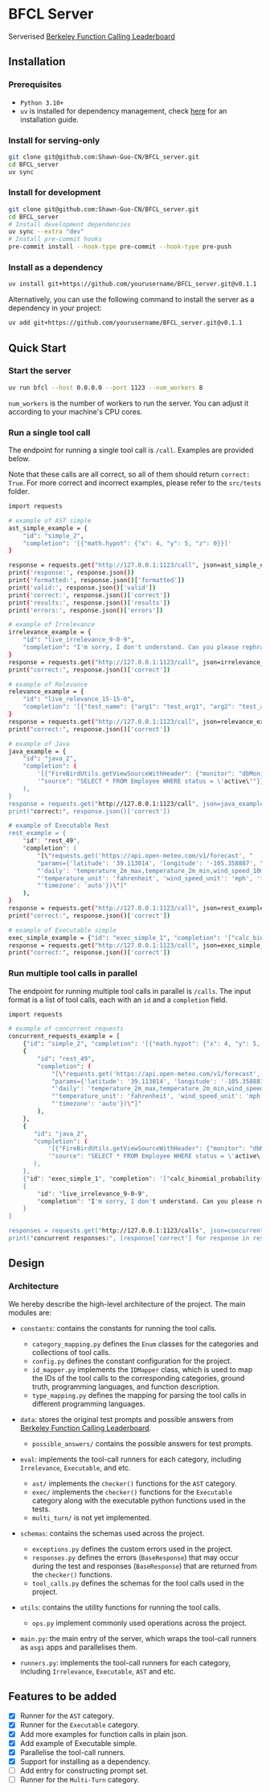 # BFCL Server

Serverised [Berkeley Function Calling Leaderboard](https://github.com/ShishirPatil/gorilla/tree/main/berkeley-function-call-leaderboard)


## Installation

### Prerequisites

- `Python 3.10+`
- `uv` is installed for dependency management, check [here](https://docs.astral.sh/uv/getting-started/installation/) for an installation guide.

### Install for serving-only

```bash
git clone git@github.com:Shawn-Guo-CN/BFCL_server.git
cd BFCL_server
uv sync
```

### Install for development

```bash
git clone git@github.com:Shawn-Guo-CN/BFCL_server.git
cd BFCL_server
# Install development dependencies
uv sync --extra "dev"
# Install pre-commit hooks
pre-commit install --hook-type pre-commit --hook-type pre-push
```

### Install as a dependency

```bash
uv install git+https://github.com/yourusername/BFCL_server.git@v0.1.1
```

Alternatively, you can use the following command to install the server as a dependency in your project:

```bash
uv add git+https://github.com/yourusername/BFCL_server.git@v0.1.1
```


## Quick Start

### Start the server

```bash
uv run bfcl --host 0.0.0.0 --port 1123 --num_workers 8
```

`num_workers` is the number of workers to run the server. You can adjust it according to your machine's CPU cores.

### Run a single tool call

The endpoint for running a single tool call is `/call`.
Examples are provided below.

Note that these calls are all correct, so all of them should return `correct: True`.
For more correct and incorrect examples, please refer to the `src/tests` folder.

```bash
import requests

# example of AST simple
ast_simple_example = {
    "id": "simple_2",
    "completion": '[{"math.hypot": {"x": 4, "y": 5, "z": 0}}]'
}

response = requests.get("http://127.0.0.1:1123/call", json=ast_simple_example)
print('response:', response.json())
print('formatted:', response.json()['formatted'])
print('valid:', response.json()['valid'])
print('correct:', response.json()['correct'])
print('results:', response.json()['results'])
print('errors:', response.json()['errors'])

# example of Irrelevance
irrelevance_example = {
    "id": "live_irrelevance_9-0-9",
    "completion": "I'm sorry, I don't understand. Can you please rephrase your question?"
}
response = requests.get("http://127.0.0.1:1123/call", json=irrelevance_example)
print("correct:", response.json()['correct'])

# example of Relevance
relevance_example = {
    "id": "live_relevance_15-15-0",
    "completion": '[{"test_name": {"arg1": "test_arg1", "arg2": "test_arg2"}}]',
}
response = requests.get("http://127.0.0.1:1123/call", json=relevance_example)
print("correct:", response.json()['correct'])

# example of Java
java_example = {
    "id": "java_2",
    "completion": (
        '[{"FireBirdUtils.getViewSourceWithHeader": {"monitor": "dbMonitor", "view": "EmployeeView", '
        '"source": "SELECT * FROM Employee WHERE status = \'active\'"}}]'
    ),
}
response = requests.get("http://127.0.0.1:1123/call", json=java_example)
print("correct:", response.json()['correct'])

# example of Executable Rest
rest_example = {
    "id": "rest_49",
    "completion": (
        "[\"requests.get('https://api.open-meteo.com/v1/forecast', "
        "params={'latitude': '39.113014', 'longitude': '-105.358887', "
        "'daily': 'temperature_2m_max,temperature_2m_min,wind_speed_10m_max,precipitation_sum',"
        "'temperature_unit': 'fahrenheit', 'wind_speed_unit': 'mph', 'forecast_days': 10, "
        "'timezone': 'auto'})\"]"
    ),
}
response = requests.get("http://127.0.0.1:1123/call", json=rest_example)
print("correct:", response.json()['correct'])

# example of Executable simple
exec_simple_example = {"id": "exec_simple_1", "completion": '["calc_binomial_probability(n=30, k=15, p=0.5)"]'}
response = requests.get("http://127.0.0.1:1123/call", json=exec_simple_example)
print("correct:", response.json()['correct'])
```

### Run multiple tool calls in parallel

The endpoint for running multiple tool calls in parallel is `/calls`.
The input format is a list of tool calls, each with an `id` and a `completion` field.

```bash
import requests

# example of concurrent requests
concurrent_requests_example = [
    {"id": "simple_2", "completion": '[{"math.hypot": {"x": 4, "y": 5, "z": 0}}]'},
    {
        "id": "rest_49",
        "completion": (
            "[\"requests.get('https://api.open-meteo.com/v1/forecast', "
            "params={'latitude': '39.113014', 'longitude': '-105.358887', "
            "'daily': 'temperature_2m_max,temperature_2m_min,wind_speed_10m_max,precipitation_sum',"
            "'temperature_unit': 'fahrenheit', 'wind_speed_unit': 'mph', 'forecast_days': 10, "
            "'timezone': 'auto'})\"]"
        ),
    },
    {
       "id": "java_2",
       "completion": (
           '[{"FireBirdUtils.getViewSourceWithHeader": {"monitor": "dbMonitor", "view": "EmployeeView", '
           '"source": "SELECT * FROM Employee WHERE status = \'active\'"}}]'
       ),
    },
    {"id": "exec_simple_1", "completion": '["calc_binomial_probability(n=30, k=15, p=0.5)"]'},
    {
        "id": "live_irrelevance_9-0-9",
        "completion": "I'm sorry, I don't understand. Can you please rephrase your question?"
    }
]

responses = requests.get("http://127.0.0.1:1123/calls", json=concurrent_requests_example)
print("concurrent responses:", [response['correct'] for response in responses.json()])
```


## Design

### Architecture

We hereby describe the high-level architecture of the project. The main modules are:

- `constants`: contains the constants for running the tool calls.
  - `category_mapping.py` defines the `Enum` classes for the categories and collections of tool calls.
  - `config.py` defines the constant configuration for the project.
  - `id_mapper.py` implements the `IDMapper` class, which is used to map the IDs of the tool calls to the 
    corresponding categories, ground truth, programming languages, and function description.
  - `type_mapping.py` defines the mapping for parsing the tool calls in different programming languages.

- `data`: stores the original test prompts and possible answers from 
  [Berkeley Function Calling Leaderboard](https://gorilla.cs.berkeley.edu/leaderboard.html).
    - `possible_answers/` contains the possible answers for test prompts.

- `eval`: implements the tool-call runners for each category, including `Irrelevance`, `Executable`, and etc.
  - `ast/` implements the `checker()` functions for the `AST` category.
  - `exec/` implements the `checker()` functions for the `Executable` category along with the executable python
    functions used in the tests.
  - `multi_turn/` is not yet implemented.

- `schemas`: contains the schemas used across the project.
  - `exceptions.py` defines the custom errors used in the project.
  - `responses.py` defines the errors (`BaseResponse`) that may occur during the test and responses (`BaseResponse`)
    that are returned from the `checker()` functions.
  - `tool_calls.py` defines the schemas for the tool calls used in the project.

- `utils`: contains the utility functions for running the tool calls.
  - `ops.py` implement commonly used operations across the project.

- `main.py`: the main entry of the server, which wraps the tool-call runners as `asgi` apps and parallelises them.
- `runners.py`: implements the tool-call runners for each category, including `Irrelevance`, `Executable`, 
  `AST` and etc.


## Features to be added

- [x] Runner for the `AST` category.
- [x] Runner for the `Executable` category.
- [x] Add more examples for function calls in plain json.
- [x] Add example of Executable simple.
- [x] Parallelise the tool-call runners.
- [x] Support for installing as a dependency.
- [ ] Add entry for constructing prompt set.
- [ ] Runner for the `Multi-Turn` category.
